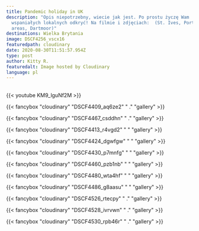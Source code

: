 ```yaml
---
title: Pandemic holiday in UK
description: "Opis niepotrzebny, wiecie jak jest. Po prostu życzę Wam
  wspaniałych lokalnych odkryć! Na filmie i zdjęciach:  (St. Ives, Porthcurno
  areas, Dartmoor)"
destinations: Wielka Brytania
image: DSCF4256_vscx16
featuredpath: cloudinary
date: 2020-08-30T11:51:57.954Z
type: post
author: Kitty R.
featuredalt: Image hosted by Cloudinary
language: pl
---
```

<br>{{< youtube KM9_lguNf2M >}}</br>

{{< fancybox "cloudinary" "DSCF4409_aq6ze2" "   ." "gallery" >}}

{{< fancybox "cloudinary" "DSCF4467_csddhn" "   ." "gallery" >}}

{{< fancybox "cloudinary" "DSCF4413_r4vgd2" " " "gallery" >}}

{{< fancybox "cloudinary" "DSCF4424_dgwfgw" " " "gallery" >}}

{{< fancybox "cloudinary" "DSCF4430_p7mnfg" " " "gallery" >}}

{{< fancybox "cloudinary" "DSCF4460_pzb1nb" " " "gallery" >}}

{{< fancybox "cloudinary" "DSCF4480_wta4hf" " " "gallery" >}}

{{< fancybox "cloudinary" "DSCF4486_g8aasu" " " "gallery" >}}

{{< fancybox "cloudinary" "DSCF4526_rtecpy" " ." "gallery" >}}

{{< fancybox "cloudinary" "DSCF4528_ivrvwn" " ." "gallery" >}}

{{< fancybox "cloudinary" "DSCF4530_rpb46r" " ." "gallery" >}}